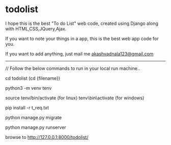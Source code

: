 # todolist

I hope this is the best "To do List" web code, created using Django along with HTML,CSS,JQuery,Ajax.

If you want to note your things in a app, this is the best web app code for you.

If you want to add anything, just mail me akashvadnala123@gmail.com


*******************************************************************************

// Follow the below commands to run in your local run machine..


cd todolist     (cd {filename})

python3 -m venv tenv

source tenv/bin/activate (for linux)
tenv\bin\activate  (for windows)

pip install -r t_req.txt

python manage.py migrate

python manage.py runserver

browse to http://127.0.0.1:8000/todolist/
